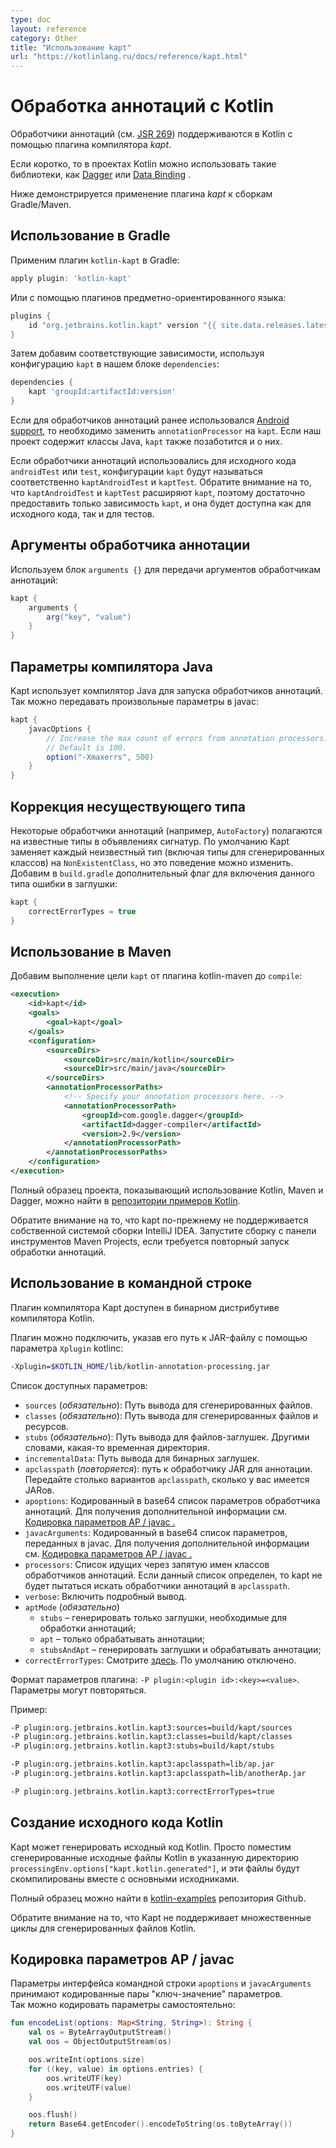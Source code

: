 ```yaml
---
type: doc
layout: reference
category: Other
title: "Использование kapt"
url: "https://kotlinlang.ru/docs/reference/kapt.html"
---
```


# Обработка аннотаций с Kotlin

Обработчики аннотаций (см. [JSR 269](https://jcp.org/en/jsr/detail?id=269)) поддерживаются в Kotlin с помощью плагина компилятора *kapt*.

Если коротко, то в проектах Kotlin можно использовать такие библиотеки, как [Dagger](https://google.github.io/dagger/) или [Data Binding](https://developer.android.com/topic/libraries/data-binding/index.html) .

Ниже демонстрируется применение плагина *kapt* к сборкам Gradle/Maven.

## Использование в Gradle

Применим плагин `kotlin-kapt` в Gradle:

```groovy
apply plugin: 'kotlin-kapt'
```
Или с помощью плагинов предметно-ориентированного языка:

```groovy
plugins {
    id "org.jetbrains.kotlin.kapt" version "{{ site.data.releases.latest.version }}"
}
```
Затем добавим соответствующие зависимости, используя конфигурацию `kapt` в нашем блоке `dependencies`:

```groovy
dependencies {
    kapt 'groupId:artifactId:version'
}
```
Если для обработчиков аннотаций ранее использовался [Android support](https://developer.android.com/studio/build/gradle-plugin-3-0-0-migration.html#annotationProcessor_config), то необходимо заменить  `annotationProcessor` на `kapt`. Если наш проект содержит классы Java, `kapt` также позаботится и о них.

Если обработчики аннотаций использовались для исходного кода `androidTest` или `test`, конфигурации `kapt` будут называться соответственно `kaptAndroidTest` и `kaptTest`. Обратите внимание на то, что `kaptAndroidTest` и `kaptTest` расширяют `kapt`, поэтому достаточно предоставить только зависимость `kapt`, и она будет доступна как для исходного кода, так и для тестов.

## Аргументы обработчика аннотации

Используем блок `arguments {}` для передачи аргументов обработчикам аннотаций:

``` groovy
kapt {
    arguments {
        arg("key", "value")
    }
}
```
## Параметры компилятора Java

Kapt использует компилятор Java для запуска обработчиков аннотаций. 
Так можно передавать произвольные параметры в javac:

``` groovy
kapt {
    javacOptions {
        // Increase the max count of errors from annotation processors.
        // Default is 100.
        option("-Xmaxerrs", 500)
    }
}
```

## Коррекция несуществующего типа

Некоторые обработчики аннотаций (например, `AutoFactory`) полагаются на известные типы в объявлениях сигнатур. По умолчанию Kapt заменяет каждый неизвестный тип (включая типы для сгенерированных классов) на `NonExistentClass`, но это поведение можно изменить. Добавим в `build.gradle` дополнительный флаг для включения данного типа ошибки в заглушки:

``` groovy
kapt {
    correctErrorTypes = true
}
```

## Использование в Maven

Добавим выполнение цели `kapt` от плагина kotlin-maven до `compile`: 

```xml
<execution>
    <id>kapt</id>
    <goals>
        <goal>kapt</goal>
    </goals>
    <configuration>
        <sourceDirs>
            <sourceDir>src/main/kotlin</sourceDir>
            <sourceDir>src/main/java</sourceDir>
        </sourceDirs>
        <annotationProcessorPaths>
            <!-- Specify your annotation processors here. -->
            <annotationProcessorPath>
                <groupId>com.google.dagger</groupId>
                <artifactId>dagger-compiler</artifactId>
                <version>2.9</version>
            </annotationProcessorPath>
        </annotationProcessorPaths>
    </configuration>
</execution>
```
 
Полный образец проекта, показывающий использование Kotlin, Maven и Dagger, можно найти в [репозитории примеров Kotlin](https://github.com/JetBrains/kotlin-examples/tree/master/maven/dagger-maven-example).
 
Обратите внимание на то, что kapt по-прежнему не поддерживается собственной системой сборки IntelliJ IDEA. Запустите сборку с панели инструментов Maven Projects, если требуется повторный запуск обработки аннотаций.


## Использование в командной строке

Плагин компилятора Kapt доступен в бинарном дистрибутиве компилятора Kotlin.

Плагин можно подключить, указав его путь к JAR-файлу с помощью параметра `Xplugin` kotlinc:

```bash
-Xplugin=$KOTLIN_HOME/lib/kotlin-annotation-processing.jar
```

Список доступных параметров:

* `sources` (*обязательно*): Путь вывода для сгенерированных файлов.
* `classes` (*обязательно*): Путь вывода для сгенерированных файлов и ресурсов.
* `stubs` (*обязательно*): Путь вывода для файлов-заглушек. Другими словами, какая-то временная директория.
* `incrementalData`: Путь вывода для бинарных заглушек.
* `apclasspath` (*повторяется*): путь к обработчику JAR для аннотации. Передайте столько вариантов `apclasspath`, сколько у вас имеется JARов.
* `apoptions`: Кодированный в base64 список параметров обработчика аннотаций. Для получения дополнительной информации см. [Кодировка параметров AP / javac .](#Кодировка-параметров-ap--javac)
* `javacArguments`: Кодированный в base64 список параметров, переданных в javac. Для получения дополнительной информации см. [Кодировка параметров AP / javac .](#Кодировка-параметров-ap--javac)
* `processors`: Список идущих через запятую имен классов обработчиков аннотаций. Если данный список определен, то kapt не будет пытаться искать обработчики аннотаций в `apclasspath`.
* `verbose`: Включить подробный вывод.
* `aptMode` (*обязательно*)
    * `stubs` – генерировать только заглушки, необходимые для обработки аннотаций;
    * `apt` – только обрабатывать аннотации;
    * `stubsAndApt` – генерировать заглушки и обрабатывать аннотации;
* `correctErrorTypes`: Смотрите [здесь](#Использование-в-gradle). По умолчанию отключено.

Формат параметров плагина: `-P plugin:<plugin id>:<key>=<value>`. Параметры могут повторяться.

Пример:

```bash
-P plugin:org.jetbrains.kotlin.kapt3:sources=build/kapt/sources
-P plugin:org.jetbrains.kotlin.kapt3:classes=build/kapt/classes
-P plugin:org.jetbrains.kotlin.kapt3:stubs=build/kapt/stubs

-P plugin:org.jetbrains.kotlin.kapt3:apclasspath=lib/ap.jar
-P plugin:org.jetbrains.kotlin.kapt3:apclasspath=lib/anotherAp.jar

-P plugin:org.jetbrains.kotlin.kapt3:correctErrorTypes=true
```


## Создание исходного кода Kotlin

Kapt может генерировать исходный код Kotlin. Просто поместим сгенерированные исходные файлы Kotlin в указанную директорию `processingEnv.options["kapt.kotlin.generated"]`,  и эти файлы будут скомпилированы вместе с основными исходниками.

Полный образец можно найти в [kotlin-examples](https://github.com/JetBrains/kotlin-examples/tree/master/gradle/kotlin-code-generation) репозитория Github.

Обратите внимание на то, что Kapt не поддерживает множественные циклы для сгенерированных файлов Kotlin.


## Кодировка параметров AP / javac

Параметры интерфейса командной строки `apoptions` и `javacArguments` принимают кодированные пары "ключ-значение" параметров.  
Так можно кодировать параметры самостоятельно:

```kotlin
fun encodeList(options: Map<String, String>): String {
    val os = ByteArrayOutputStream()
    val oos = ObjectOutputStream(os)

    oos.writeInt(options.size)
    for ((key, value) in options.entries) {
        oos.writeUTF(key)
        oos.writeUTF(value)
    }

    oos.flush()
    return Base64.getEncoder().encodeToString(os.toByteArray())
}
```
